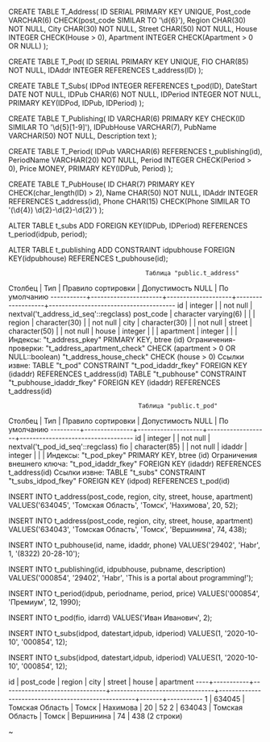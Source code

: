 CREATE TABLE T_Address(
ID SERIAL PRIMARY KEY UNIQUE,
Post_code VARCHAR(6) CHECK(post_code SIMILAR TO '\d{6}'),
Region CHAR(30) NOT NULL,
City CHAR(30) NOT NULL,
Street CHAR(50) NOT NULL,
House INTEGER CHECK(House > 0),
Apartment INTEGER CHECK(Apartment > 0 OR NULL)
);




CREATE TABLE T_Pod(
ID SERIAL PRIMARY KEY UNIQUE,
FIO CHAR(85) NOT NULL,
IDAddr INTEGER REFERENCES t_address(ID)
);



CREATE TABLE T_Subs(
IDPod INTEGER REFERENCES t_pod(ID),
DateStart DATE NOT NULL,
IDPub CHAR(6) NOT NULL,
IDPeriod INTEGER NOT NULL,
PRIMARY KEY(IDPod, IDPub, IDPeriod)
);



CREATE TABLE T_Publishing(
ID VARCHAR(6) PRIMARY KEY CHECK(ID SIMILAR TO '\d{5}[1-9]'),
IDPubHouse VARCHAR(7),
PubName VARCHAR(50) NOT NULL,
Description text
);



CREATE TABLE T_Period(
IDPub VARCHAR(6) REFERENCES t_publishing(id),
PeriodName VARCHAR(20) NOT NULL,
Period INTEGER CHECK(Period > 0),
Price MONEY,
PRIMARY KEY(IDPub, Period)
);



CREATE TABLE T_PubHouse(
ID CHAR(7) PRIMARY KEY CHECK(char_length(ID) > 2),
Name CHAR(50) NOT NULL,
IDAddr INTEGER REFERENCES t_address(id),
Phone CHAR(15) CHECK(Phone SIMILAR TO '\(\d{4}\) \d{2}-\d{2}-\d{2}')
);


ALTER TABLE t_subs
ADD FOREIGN KEY(IDPub, IDPeriod) REFERENCES t_period(idpub, period);


ALTER TABLE t_publishing
ADD CONSTRAINT idpubhouse FOREIGN KEY(idpubhouse) REFERENCES t_pubhouse(id);





 
                                          Таблица "public.t_address"
  Столбец  |         Тип          | Правило сортировки | Допустимость NULL |             По умолчанию
-----------+----------------------+--------------------+-------------------+---------------------------------------
 id        | integer              |                    | not null          | nextval('t_address_id_seq'::regclass)
 post_code | character varying(6) |                    |                   |
 region    | character(30)        |                    | not null          |
 city      | character(30)        |                    | not null          |
 street    | character(50)        |                    | not null          |
 house     | integer              |                    |                   |
 apartment | integer              |                    |                   |
Индексы:
    "t_address_pkey" PRIMARY KEY, btree (id)
Ограничения-проверки:
    "t_address_apartment_check" CHECK (apartment > 0 OR NULL::boolean)
    "t_address_house_check" CHECK (house > 0)
Ссылки извне:
    TABLE "t_pod" CONSTRAINT "t_pod_idaddr_fkey" FOREIGN KEY (idaddr) REFERENCES t_address(id)
    TABLE "t_pubhouse" CONSTRAINT "t_pubhouse_idaddr_fkey" FOREIGN KEY (idaddr) REFERENCES t_address(id)




                                        Таблица "public.t_pod"
 Столбец |      Тип      | Правило сортировки | Допустимость NULL |           По умолчанию
---------+---------------+--------------------+-------------------+-----------------------------------
 id      | integer       |                    | not null          | nextval('t_pod_id_seq'::regclass)
 fio     | character(85) |                    | not null          |
 idaddr  | integer       |                    |                   |
Индексы:
    "t_pod_pkey" PRIMARY KEY, btree (id)
Ограничения внешнего ключа:
    "t_pod_idaddr_fkey" FOREIGN KEY (idaddr) REFERENCES t_address(id)
Ссылки извне:
    TABLE "t_subs" CONSTRAINT "t_subs_idpod_fkey" FOREIGN KEY (idpod) REFERENCES t_pod(id)






INSERT INTO t_address(post_code, region, city, street, house, apartment) VALUES('634045', 'Томская Область', 'Томск', 'Нахимова', 20, 52);

INSERT INTO t_address(post_code, region, city, street, house, apartment) VALUES('634043', 'Томская Область', 'Томск', 'Вершинина', 74, 438);

INSERT INTO t_pubhouse(id, name, idaddr, phone) VALUES('29402', 'Habr', 1, '(8322) 20-28-10');


INSERT INTO t_publishing(id, idpubhouse, pubname, description) VALUES('000854', '29402', 'Habr', 'This is a portal about programming!');


INSERT INTO t_period(idpub, periodname, period, price) VALUES('000854', 'Премиум', 12, 1990);


INSERT INTO t_pod(fio, idarrd) VALUES('Иван Иванович', 2);

INSERT INTO t_subs(idpod, datestart,idpub, idperiod) VALUES(1, '2020-10-10', '000854', 12);


INSERT INTO t_subs(idpod, datestart,idpub, idperiod) VALUES(1, '2020-10-10', '000854', 12);

 id | post_code |             region             |              city              |                       street                       | house | apartment
----+-----------+--------------------------------+--------------------------------+----------------------------------------------------+-------+-----------
  1 | 634045    | Томская Область                | Томск                          | Нахимова                                           |    20 |        52
  2 | 634043    | Томская Область                | Томск                          | Вершинина                                          |    74 |       438
(2 строки)

~




